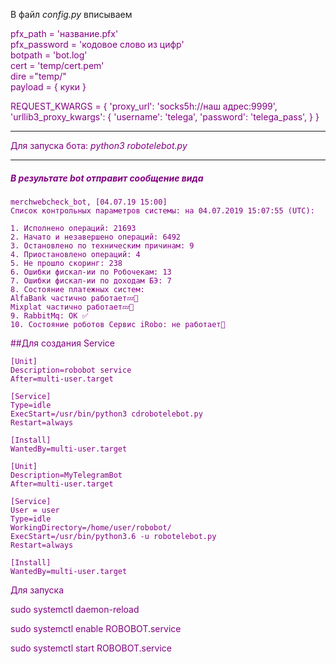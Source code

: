 В файл _config.py_ вписываем 

<span style="color:purple">
pfx_path = 'название.pfx'<br> 
pfx_password = 'кодовое слово из цифр'<br> 
botpath = 'bot.log'<br> 
cert = 'temp/cert.pem'<br> 
dire ="temp/"<br> 
payload = {
   куки
}


REQUEST_KWARGS = {
    'proxy_url': 'socks5h://наш адрес:9999',
    'urllib3_proxy_kwargs': {
        'username': 'telega',
        'password': 'telega_pass',
    }
}
</span>

---

Для запуска бота: _python3 robotelebot.py_

--- 

##### В результате bot отправит сообщение вида

```
merchwebcheck_bot, [04.07.19 15:00]
Cписок контрольных параметров системы: на 04.07.2019 15:07:55 (UTC): 

1. Исполнено операций: 21693
2. Начато и незавершено операций: 6492
3. Остановлено по техническим причинам: 9
4. Приостановлено операций: 4
5. Не прошло скоринг: 238
6. Ошибки фискал-ии по Робочекам: 13
7. Ошибки фискал-ии по доходам БЭ: 7
8. Состояние платежных систем: 
AlfaBank частично работает💤🔵
Mixplat частично работает💤🔵
9. RabbitMq: ОК ✅
10. Состояние роботов Сервис iRobo: не работает🛑
```
##Для создания Service

```
[Unit]
Description=robobot service
After=multi-user.target

[Service]
Type=idle
ExecStart=/usr/bin/python3 cdrobotelebot.py
Restart=always

[Install]
WantedBy=multi-user.target

[Unit]
Description=MyTelegramBot
After=multi-user.target

[Service]
User = user
Type=idle
WorkingDirectory=/home/user/robobot/
ExecStart=/usr/bin/python3.6 -u robotelebot.py
Restart=always

[Install]
WantedBy=multi-user.target
```

Для запуска

sudo systemctl daemon-reload

sudo systemctl enable ROBOBOT.service

sudo systemctl start ROBOBOT.service
